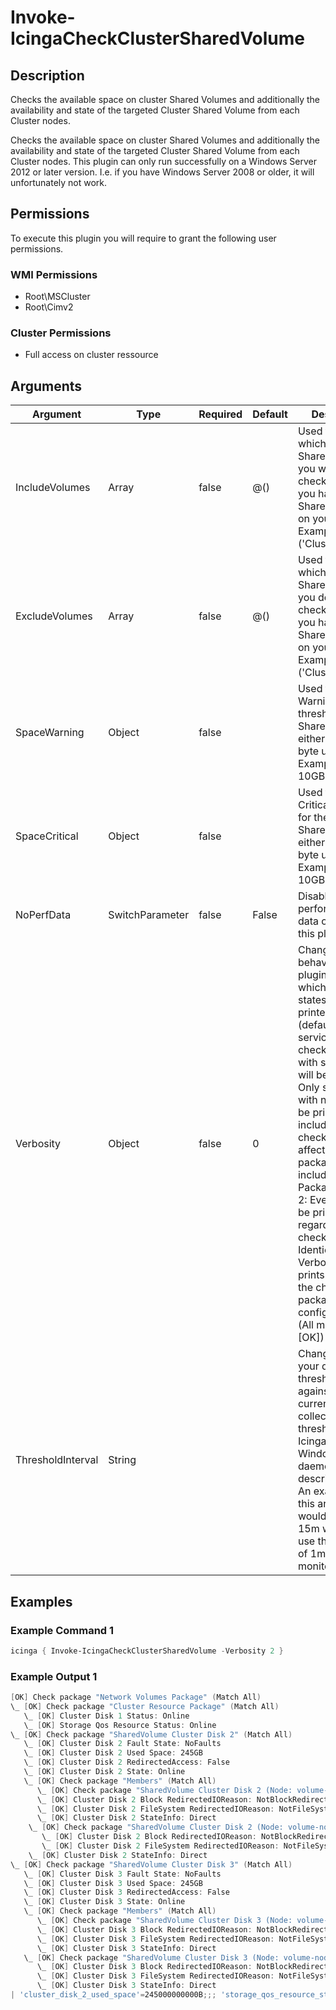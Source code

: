 # Invoke-IcingaCheckClusterSharedVolume

## Description

Checks the available space on cluster Shared Volumes and additionally the availability
and state of the targeted Cluster Shared Volume from each Cluster nodes.

Checks the available space on cluster Shared Volumes and additionally the availability
and state of the targeted Cluster Shared Volume from each Cluster nodes. This plugin can only
run successfully on a Windows Server 2012 or later version. I.e. if you have Windows Server 2008 or older,
it will unfortunately not work.

## Permissions

To execute this plugin you will require to grant the following user permissions.

### WMI Permissions

* Root\MSCluster
* Root\Cimv2

### Cluster Permissions

* Full access on cluster ressource

## Arguments

| Argument | Type | Required | Default | Description |
| ---      | ---  | ---      | ---     | ---         |
| IncludeVolumes | Array | false | @() | Used to Filter out which Cluster Shared Volumes you want to check, provided you have several SharedVolumes on your system. Example ('Cluster disk 2') |
| ExcludeVolumes | Array | false | @() | Used to Filter out which Cluster Shared Volumes you don't want to check, provided you have several SharedVolumes on your system. Example ('Cluster disk 2'). |
| SpaceWarning | Object | false |  | Used to specify a Warning threshold for the SharedVolume, either in % or as byte unit Example: 10% or 10GB |
| SpaceCritical | Object | false |  | Used to specify a Critical threshold for the SharedVolume, either in % or as byte unit Example: 10% or 10GB |
| NoPerfData | SwitchParameter | false | False | Disables the performance data output of this plugin |
| Verbosity | Object | false | 0 | Changes the behavior of the plugin output which check states are printed: 0 (default): Only service checks/packages with state not OK will be printed 1: Only services with not OK will be printed including OK checks of affected check packages including Package config 2: Everything will be printed regardless of the check state 3: Identical to Verbose 2, but prints in addition the check package configuration e.g (All must be [OK]) |
| ThresholdInterval | String |  |  | Change the value your defined threshold checks against from the current value to a collected time threshold of the Icinga for Windows daemon, as described [here](https://icinga.com/docs/icinga-for-windows/latest/doc/service/10-Register-Service-Checks/). An example for this argument would be 1m or 15m which will use the average of 1m or 15m for monitoring. |

## Examples

### Example Command 1

```powershell
icinga { Invoke-IcingaCheckClusterSharedVolume -Verbosity 2 }
```

### Example Output 1

```powershell
[OK] Check package "Network Volumes Package" (Match All)
\_ [OK] Check package "Cluster Resource Package" (Match All)
   \_ [OK] Cluster Disk 1 Status: Online
   \_ [OK] Storage Qos Resource Status: Online
\_ [OK] Check package "SharedVolume Cluster Disk 2" (Match All)
   \_ [OK] Cluster Disk 2 Fault State: NoFaults
   \_ [OK] Cluster Disk 2 Used Space: 245GB
   \_ [OK] Cluster Disk 2 RedirectedAccess: False
   \_ [OK] Cluster Disk 2 State: Online
   \_ [OK] Check package "Members" (Match All)
      \_ [OK] Check package "SharedVolume Cluster Disk 2 (Node: volume-node1)" (Match All)
      \_ [OK] Cluster Disk 2 Block RedirectedIOReason: NotBlockRedirected
      \_ [OK] Cluster Disk 2 FileSystem RedirectedIOReason: NotFileSystemRedirected
      \_ [OK] Cluster Disk 2 StateInfo: Direct
    \_ [OK] Check package "SharedVolume Cluster Disk 2 (Node: volume-node2)" (Match All)
       \_ [OK] Cluster Disk 2 Block RedirectedIOReason: NotBlockRedirected
       \_ [OK] Cluster Disk 2 FileSystem RedirectedIOReason: NotFileSystemRedirected
    \_ [OK] Cluster Disk 2 StateInfo: Direct
\_ [OK] Check package "SharedVolume Cluster Disk 3" (Match All)
   \_ [OK] Cluster Disk 3 Fault State: NoFaults
   \_ [OK] Cluster Disk 3 Used Space: 245GB
   \_ [OK] Cluster Disk 3 RedirectedAccess: False
   \_ [OK] Cluster Disk 3 State: Online
   \_ [OK] Check package "Members" (Match All)
      \_ [OK] Check package "SharedVolume Cluster Disk 3 (Node: volume-node1)" (Match All)
      \_ [OK] Cluster Disk 3 Block RedirectedIOReason: NotBlockRedirected
      \_ [OK] Cluster Disk 3 FileSystem RedirectedIOReason: NotFileSystemRedirected
      \_ [OK] Cluster Disk 3 StateInfo: Direct
   \_ [OK] Check package "SharedVolume Cluster Disk 3 (Node: volume-node2)" (Match All)
      \_ [OK] Cluster Disk 3 Block RedirectedIOReason: NotBlockRedirected
      \_ [OK] Cluster Disk 3 FileSystem RedirectedIOReason: NotFileSystemRedirected
      \_ [OK] Cluster Disk 3 StateInfo: Direct
| 'cluster_disk_2_used_space'=245000000000B;;; 'storage_qos_resource_status'=2;3;4 'cluster_disk_1_status'=2;3;4 'cluster_disk_3_used_space'=245000000000B;;;    
```


